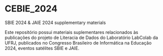 # CEBIE_2024
SBIE 2024 &amp; JAIE 2024 supplementary materials

Este repositório possui materiais suplementares relacionados às publicações do projeto de Literacia de Dados do Laboratório LabColab da UFRJ, publicados no Congresso Brasileiro de Informática na Educação 2024, eventos satélites SBIE e JAIE. 

